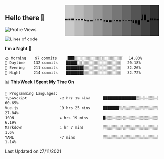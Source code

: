 <img width="307" align="right" src="https://raw.githubusercontent.com/SubZtep/SubZtep/master/assets/eq1.gif"/>

## Hello there 👋

<!--START_SECTION:waka-->
![Profile Views](http://img.shields.io/badge/Profile%20Views-39-blue)

![Lines of code](https://img.shields.io/badge/From%20Hello%20World%20I%27ve%20Written-1.5%20million%20lines%20of%20code-blue)

**I'm a Night 🦉** 

```text
🌞 Morning    97 commits     ███░░░░░░░░░░░░░░░░░░░░░░   14.83% 
🌆 Daytime    132 commits    █████░░░░░░░░░░░░░░░░░░░░   20.18% 
🌃 Evening    211 commits    ████████░░░░░░░░░░░░░░░░░   32.26% 
🌙 Night      214 commits    ████████░░░░░░░░░░░░░░░░░   32.72%

```


📊 **This Week I Spent My Time On** 

```text
💬 Programming Languages: 
TypeScript               42 hrs 19 mins      ███████████████░░░░░░░░░░   60.65% 
Vue.js                   19 hrs 25 mins      ███████░░░░░░░░░░░░░░░░░░   27.84% 
JSON                     4 hrs 19 mins       █░░░░░░░░░░░░░░░░░░░░░░░░   6.19% 
Markdown                 1 hr 7 mins         ░░░░░░░░░░░░░░░░░░░░░░░░░   1.6% 
YAML                     47 mins             ░░░░░░░░░░░░░░░░░░░░░░░░░   1.14%

```


 Last Updated on 27/11/2021
<!--END_SECTION:waka-->
